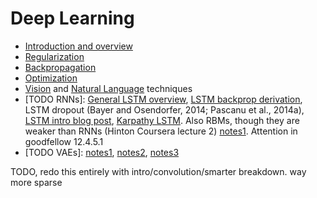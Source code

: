 # Deep Learning

* [Introduction and overview](intro.pdf)
* [Regularization](regularization.pdf)
* [Backpropagation](backprop.pdf)
* [Optimization](optimization.pdf)
* [Vision](vision.pdf) and [Natural Language](language.pdf) techniques
* [TODO RNNs]: [General LSTM overview](http://colah.github.io/posts/2015-08-Understanding-LSTMs/), [LSTM backprop derivation](http://arunmallya.github.io/writeups/nn/lstm/index.html#/), LSTM dropout (Bayer and Osendorfer, 2014; Pascanu et al., 2014a), [LSTM intro blog post](http://blog.echen.me/2017/05/30/exploring-lstms/?imm_mid=0f2ce7&cmp=em-data-na-na-newsltr_20170614), [Karpathy LSTM](http://karpathy.github.io/2015/05/21/rnn-effectiveness/). Also RBMs, though they are weaker than RNNs (Hinton Coursera lecture 2) [notes1](http://blog.echen.me/2011/07/18/introduction-to-restricted-boltzmann-machines/). Attention in goodfellow 12.4.5.1
* [TODO VAEs]: [notes1](https://arxiv.org/abs/1606.05908), [notes2](http://kvfrans.com/variational-autoencoders-explained/), [notes3](http://dustintran.com/blog/variational-auto-encoders-do-not-train-complex-generative-models)

TODO, redo this entirely with intro/convolution/smarter breakdown. way more sparse
